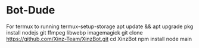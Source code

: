 # Bot-Dude
For termux to running   termux-setup-storage apt update &amp;&amp; apt upgrade pkg install nodejs git ffmpeg libwebp imagemagick git clone https://github.com/Xinz-Team/XinzBot.git cd XinzBot npm install node main
